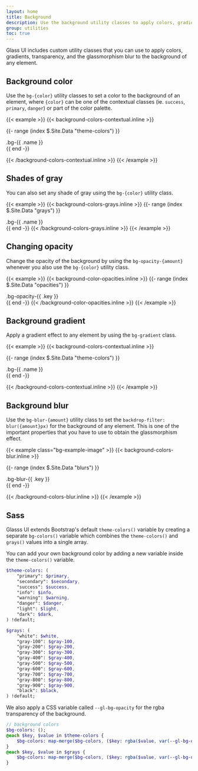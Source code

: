 ```yaml
---
layout: home
title: Background
description: Use the background utility classes to apply colors, gradients, transparency, and blur to any element
group: utilities
toc: true
---
```


Glass UI includes custom utility classes that you can use to apply colors, gradients, transparency, and the glassmorphism blur to the background of any element.

## Background color

Use the `bg-{color}` utility classes to set a color to the background of an element, where `{color}` can be one of the contextual classes (ie. `success`, `primary`, `danger`) or part of the color palette.

{{< example >}}
{{< background-colors-contextual.inline >}}

{{- range (index $.Site.Data "theme-colors") }}<div class="bg-{{ .name }} p-5 mb-4 {{ if .contrast_color }}text-{{ .contrast_color }}{{ else }}text-white{{ end }} rounded">.bg-{{ .name }}</div>
{{ end -}}

{{< /background-colors-contextual.inline >}}
{{< /example >}}

## Shades of gray

You can also set any shade of gray using the `bg-{color}` utility class.

{{< example >}}
{{< background-colors-grays.inline >}}
{{- range (index $.Site.Data "grays") }}<div class="bg-{{ .name }} p-5 mb-4 {{ if .contrast_color }}text-{{ .contrast_color }}{{ else }}text-white{{ end }} rounded">.bg-{{ .name }}</div>
{{ end -}}
{{< /background-colors-grays.inline >}}
{{< /example >}}

## Changing opacity

Change the opacity of the background by using the `bg-opacity-{amount}` whenever you also use the `bg-{color}` utility class.

{{< example >}}
{{< background-color-opacities.inline >}}
{{- range (index $.Site.Data "opacities") }}<div class="bg-dark bg-opacity-{{ .key }} p-5 mb-4 {{ if .contrast_color }}text-{{ .contrast_color }}{{ else }}text-white{{ end }} rounded">.bg-opacity-{{ .key }}</div>
{{ end -}}
{{< /background-color-opacities.inline >}}
{{< /example >}}

## Background gradient

Apply a gradient effect to any element by using the `bg-gradient` class.

{{< example >}}
{{< background-colors-contextual.inline >}}

{{- range (index $.Site.Data "theme-colors") }}<div class="bg-{{ .name }} bg-gradient p-5 mb-4 {{ if .contrast_color }}text-{{ .contrast_color }}{{ else }}text-white{{ end }} rounded">.bg-{{ .name }}</div>
{{ end -}}

{{< /background-colors-contextual.inline >}}
{{< /example >}}

## Background blur

Use the `bg-blur-{amount}` utility class to set the `backdrop-filter: blur({amount}px)` for the background of any element. This is one of the important properties that you have to use to obtain the glassmorphism effect.

{{< example class="bg-example-image" >}}
{{< background-colors-blur.inline >}}

{{- range (index $.Site.Data "blurs") }}<div class="bg-light bg-opacity-70 bg-blur-{{ .key }} p-5 mb-4 rounded">.bg-blur-{{ .key }}</div>
{{ end -}}

{{< /background-colors-blur.inline >}}
{{< /example >}}

## Sass

Glasss UI extends Bootstrap's default `theme-colors()` variable by creating a separate `bg-colors()` variable which combines the `theme-colors()` and `grays()` values into a single array. 

You can add your own background color by adding a new variable inside the `theme-colors()` variable.

```sass
$theme-colors: (
    "primary": $primary,
    "secondary": $secondary,
    "success": $success,
    "info": $info,
    "warning": $warning,
    "danger": $danger,
    "light": $light,
    "dark": $dark,
) !default;

$grays: (
    "white": $white,
    "gray-100": $gray-100,
    "gray-200": $gray-200,
    "gray-300": $gray-300,
    "gray-400": $gray-400,
    "gray-500": $gray-500,
    "gray-600": $gray-600,
    "gray-700": $gray-700,
    "gray-800": $gray-800,
    "gray-900": $gray-900,
    "black": $black,
) !default;
```

We also apply a CSS variable called `--gl-bg-opacity` for the rgba transparency of the background.

```sass
// background colors
$bg-colors: ();
@each $key, $value in $theme-colors {
    $bg-colors: map-merge($bg-colors, ($key: rgba($value, var(--gl-bg-opacity))))
}
@each $key, $value in $grays {
    $bg-colors: map-merge($bg-colors, ($key: rgba($value, var(--gl-bg-opacity))))
}
```